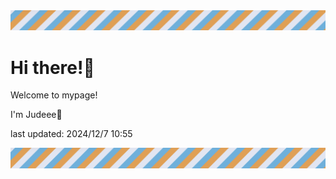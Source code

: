 <!-- Header image -->
<img src="./pokemon/pokemon_20.png" width="1000">

# Hi there!👋

Welcome to mypage!

I'm Judeee🐷

last updated: 2024/12/7 10:55

<!-- Footer image -->
<img src="./pokemon/pokemon_20.png" width="1000">
